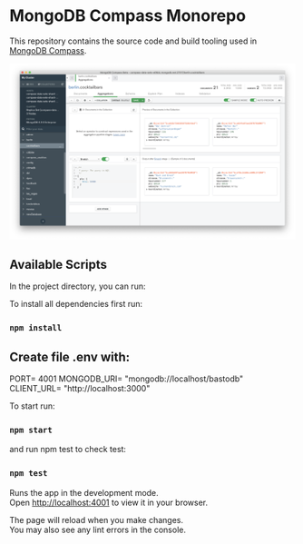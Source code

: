 # MongoDB Compass Monorepo

This repository contains the source code and build tooling used in [MongoDB Compass](https://www.mongodb.com/products/compass).

![Aggregation Pipeline Builder Tab in Compass](src/compass-screenshot.png)

## Available Scripts

In the project directory, you can run:

To install all dependencies first run: 
### `npm install` 

Create file .env with:
---------------
PORT= 4001
MONGODB_URI= "mongodb://localhost/bastodb"
CLIENT_URL= "http://localhost:3000"

To start run:
### `npm start`

and run npm test to check test:
### `npm test`

Runs the app in the development mode.\
Open [http://localhost:4001](http://localhost:4001) to view it in your browser.

The page will reload when you make changes.\
You may also see any lint errors in the console.
